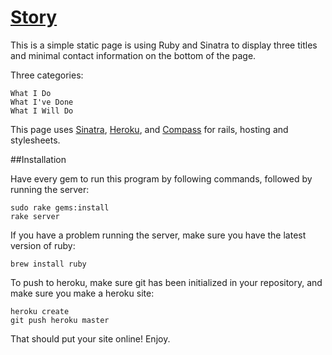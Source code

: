 # [Story](http://avijeet.me/)

This is a simple static page is using Ruby and Sinatra to display three titles and minimal contact information on the bottom of the page.

Three categories:
	
	What I Do
	What I've Done
	What I Will Do

This page uses [Sinatra](http://sinatrarb.com/), [Heroku](http://heroku.com), and [Compass](http://compass-style.org) for rails, hosting and stylesheets. 

##Installation

Have every gem to run this program by following commands, followed by running the server:

	sudo rake gems:install
	rake server

If you have a problem running the server, make sure you have the latest version of ruby:

	brew install ruby

To push to heroku, make sure git has been initialized in your repository, and make sure you make a heroku site:

	heroku create
	git push heroku master

That should put your site online! Enjoy.
